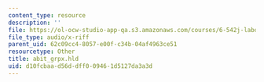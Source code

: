 ```yaml
---
content_type: resource
description: ''
file: https://ol-ocw-studio-app-qa.s3.amazonaws.com/courses/6-542j-laboratory-on-the-physiology-acoustics-and-perception-of-speech-fall-2005/d10fcbaad56ddff009461d5127da3a3d_abit_grpx.hld
file_type: audio/x-riff
parent_uid: 62c09cc4-8057-e00f-c34b-04af4963ce51
resourcetype: Other
title: abit_grpx.hld
uid: d10fcbaa-d56d-dff0-0946-1d5127da3a3d
---
```

